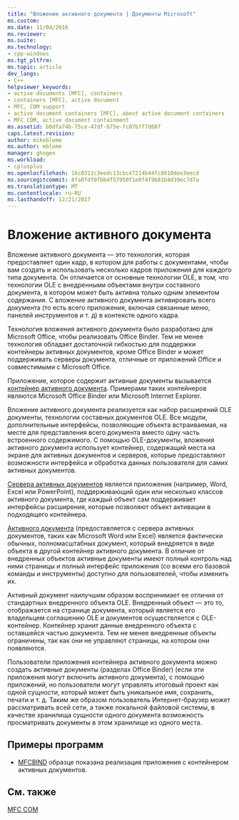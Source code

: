 ```yaml
---
title: "Вложение активного документа | Документы Microsoft"
ms.custom: 
ms.date: 11/04/2016
ms.reviewer: 
ms.suite: 
ms.technology:
- cpp-windows
ms.tgt_pltfrm: 
ms.topic: article
dev_langs:
- C++
helpviewer_keywords:
- active documents [MFC], containers
- containers [MFC], active document
- MFC, COM support
- active document containers [MFC], about active document containers
- MFC COM, active document containment
ms.assetid: b8dfa74b-75ce-47df-b75e-fc87b7f7d687
caps.latest.revision: 
author: mikeblome
ms.author: mblome
manager: ghogen
ms.workload:
- cplusplus
ms.openlocfilehash: 16c0311c3eedc13cbc47214b44fc8810dee3eecd
ms.sourcegitcommit: 8fa8fdf0fbb4f57950f1e8f4f9b81b4d39ec7d7a
ms.translationtype: MT
ms.contentlocale: ru-RU
ms.lasthandoff: 12/21/2017
---
```

# <a name="active-document-containment"></a>Вложение активного документа
Вложение активного документа — это технология, которая предоставляет один кадр, в котором для работы с документами, чтобы вам создать и использовать несколько кадров приложения для каждого типа документа. Он отличается от основные технологии OLE, в том, что технологии OLE с внедренными объектами внутри составного документа, в котором может быть активна только одним элементом содержания. С вложение активного документа активировать всего документа (то есть всего приложения, включая связанные меню, панелей инструментов и т. д) в контексте одного кадра.  
  
 Технология вложения активного документа было разработано для Microsoft Office, чтобы реализовать Office Binder. Тем не менее технология обладает достаточной гибкостью для поддержки контейнеры активных документов, кроме Office Binder и может поддерживать серверы документа, отличные от приложений Office и совместимыми с Microsoft Office.  
  
 Приложение, которое содержит активные документы вызывается [контейнер активного документа](../mfc/active-document-containers.md). Примерами таких контейнеров являются Microsoft Office Binder или Microsoft Internet Explorer.  
  
 Вложение активного документа реализуется как набор расширений OLE документы, технологии составных документов OLE. Все модули, дополнительные интерфейсы, позволяющие объекта встраиваемая, на месте для представления всего документа вместо одну часть встроенного содержимого. С помощью OLE-документы, вложения активного документа использует контейнер, содержащий места на экране для активных документов и серверов, которые предоставляют возможности интерфейса и обработка данных пользователя для самих активных документов.  
  
 [Сервера активных документов](../mfc/active-document-servers.md) является приложения (например, Word, Excel или PowerPoint), поддерживающий один или несколько классов активного документа, где каждый объект сам поддерживает интерфейсы расширения, которые позволяют объект активации в подходящего контейнера.  
  
 [Активного документа](../mfc/active-documents.md) (предоставляется с сервера активных документов, таких как Microsoft Word или Excel) является фактически обычных, полномасштабных документ, который внедряется в виде объекта в другой контейнер активного документа. В отличие от внедренных объектов активные документы имеют полный контроль над ними страницы и полный интерфейс приложения (со всеми его базовой команды и инструменты) доступно для пользователей, чтобы изменить их.  
  
 Активный документ наилучшим образом воспринимает ее отличия от стандартных внедренного объекта OLE. Внедренный объект — это то, отображается на странице документа, который является его владельцем соглашению OLE и документов осуществляется с OLE-контейнер. Контейнер хранит данные внедренного объекта с оставшейся частью документа. Тем не менее внедренные объекты ограничены, так как они не управляют страницы, на котором они появляются.  
  
 Пользователи приложения контейнера активного документа можно создать активные документы (разделах Office Binder) (если эти приложения могут включить активного документа), с помощью приложений, но пользователи могут управлять итоговый проект как одной сущности, который может быть уникальное имя, сохранить, печати и т. д. Таким же образом пользователь Интернет-браузер может рассматривать всей сети, а также локальной файловой системы, в качестве хранилища сущности одного документа возможность просматривать документы в этом хранилище из одного места.  
  
## <a name="sample-programs"></a>Примеры программ  
  
-   [MFCBIND](../visual-cpp-samples.md) образце показана реализация приложения с контейнером активных документов.  
  
## <a name="see-also"></a>См. также  
 [MFC COM](../mfc/mfc-com.md)

